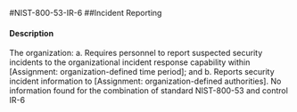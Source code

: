 #NIST-800-53-IR-6
##Incident Reporting
#### Description
The organization:
  a.  Requires personnel to report suspected security incidents to the organizational incident response capability within [Assignment: organization-defined time period]; and
  b.  Reports security incident information to [Assignment: organization-defined authorities].
No information found for the combination of standard NIST-800-53 and control IR-6
